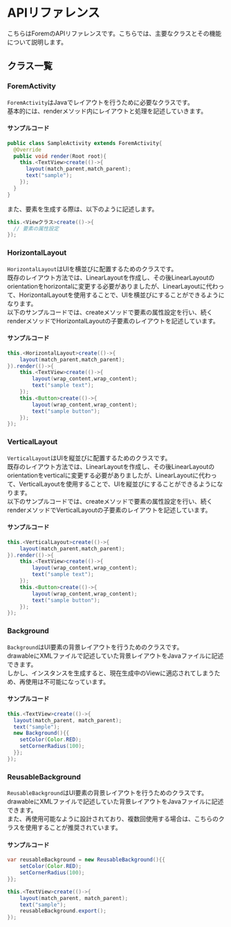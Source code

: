 # APIリファレンス

こちらはForemのAPIリファレンスです。こちらでは、主要なクラスとその機能について説明します。

## クラス一覧

<h3 id="ForemActivity">ForemActivity</h3>

`ForemActivity`はJavaでレイアウトを行うために必要なクラスです。  
基本的には、renderメソッド内にレイアウトと処理を記述していきます。  
#### サンプルコード
```java
public class SampleActivity extends ForemActivity{
  @Override
  public void render(Root root){
    this.<TextView>create(()->{
      layout(match_parent,match_parent);
      text("sample");
    });
  }
}
```
また、要素を生成する際は、以下のように記述します。  
```java
this.<Viewクラス>create(()->{
  // 要素の属性設定
});
```

<h3 id="HorizontalLayout">HorizontalLayout</h3>

`HorizontalLayout`はUIを横並びに配置するためのクラスです。  
既存のレイアウト方法では、LinearLayoutを作成し、その後LinearLayoutのorientationをhorizontalに変更する必要がありましたが、LinearLayoutに代わって、HorizontalLayoutを使用することで、UIを横並びにすることができるようになります。  
以下のサンプルコードでは、createメソッドで要素の属性設定を行い、続くrenderメソッドでHorizontalLayoutの子要素のレイアウトを記述しています。
#### サンプルコード
```java
this.<HorizontalLayout>create(()->{
    layout(match_parent,match_parent);
}).render(()->{
    this.<TextView>create(()->{
        layout(wrap_content,wrap_content);
        text("sample text");
    });
    this.<Button>create(()->{
        layout(wrap_content,wrap_content);
        text("sample button");
    });
});
```

<h3 id="VerticalLayout">VerticalLayout</h3>

`VerticalLayout`はUIを縦並びに配置するためのクラスです。  
既存のレイアウト方法では、LinearLayoutを作成し、その後LinearLayoutのorientationをverticalに変更する必要がありましたが、LinearLayoutに代わって、VerticalLayoutを使用することで、UIを縦並びにすることができるようになります。  
以下のサンプルコードでは、createメソッドで要素の属性設定を行い、続くrenderメソッドでVerticalLayoutの子要素のレイアウトを記述しています。
#### サンプルコード
```java
this.<VerticalLayout>create(()->{
    layout(match_parent,match_parent);
}).render(()->{
    this.<TextView>create(()->{
        layout(wrap_content,wrap_content);
        text("sample text");
    });
    this.<Button>create(()->{
        layout(wrap_content,wrap_content);
        text("sample button");
    });
});
```

<h3 id="Background">Background</h3>

`Background`はUI要素の背景レイアウトを行うためのクラスです。  
drawableにXMLファイルで記述していた背景レイアウトをJavaファイルに記述できます。  
しかし、インスタンスを生成すると、現在生成中のViewに適応されてしまうため、再使用は不可能になっています。
#### サンプルコード
```java
this.<TextView>create(()->{
  layout(match_parent, match_parent);
  text("sample");
  new Background(){{
    setColor(Color.RED);
    setCornerRadius(100);
  }};
});
```

<h3 id="ReusableBackground">ReusableBackground</h3>

`ReusableBackground`はUI要素の背景レイアウトを行うためのクラスです。  
drawableにXMLファイルで記述していた背景レイアウトをJavaファイルに記述できます。  
また、再使用可能なように設計されており、複数回使用する場合は、こちらのクラスを使用することが推奨されています。
#### サンプルコード
```java
var reusableBackground = new ReusableBackground(){{
    setColor(Color.RED);
    setCornerRadius(100);
}};

this.<TextView>create(()->{
    layout(match_parent, match_parent);
    text("sample");
    reusableBackground.export();
});
